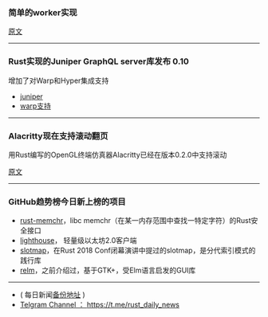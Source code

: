 ### 简单的worker实现

[原文](https://medium.com/@rbalajis25/a-simple-worker-in-rust-974816a6a74f)

---

### Rust实现的Juniper GraphQL server库发布 0.10

增加了对Warp和Hyper集成支持

- [juniper](https://github.com/graphql-rust/juniper/)
- [warp支持](https://graphql-rust.github.io/servers/warp.html)

---

### Alacritty现在支持滚动翻页

用Rust编写的OpenGL终端仿真器Alacritty已经在版本0.2.0中支持滚动

[原文](https://jwilm.io/blog/alacritty-lands-scrollback/)

---

### GitHub趋势榜今日新上榜的项目

-  [rust-memchr](https://github.com/BurntSushi/rust-memchr)，libc memchr（在某一内存范围中查找一特定字符）的Rust安全接口
- [lighthouse](https://github.com/sigp/lighthouse)， 轻量级以太坊2.0客户端
 - [slotmap](https://github.com/orlp/slotmap)，在Rust 2018 Conf闭幕演讲中提过的slotmap，是分代索引模式的践行库
- [relm](https://github.com/antoyo/relm)，之前介绍过，基于GTK+，受Elm语言启发的GUI库

---

- ( 每日新闻[备份地址](https://github.com/RustStudy/rust_daily_news) )
- [Telgram Channel ： https://t.me/rust_daily_news ](https://t.me/rust_daily_news )
